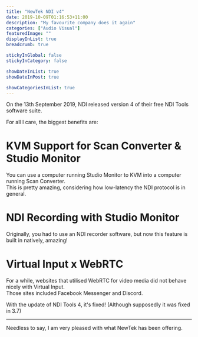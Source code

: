 ```yaml
---
title: "NewTek NDI v4"
date: 2019-10-09T01:16:53+11:00
description: "My favourite company does it again"
categories: ["Audio Visual"]
featuredImage: ""
displayInList: true
breadcrumb: true

stickyInGlobal: false
stickyInCategory: false

showDateInList: true
showDateInPost: true

showCategoriesInList: true
---
```


On the 13th September 2019, NDI released version 4 of their free NDI Tools software suite.

For all I care, the biggest benefits are:

# KVM Support for Scan Converter & Studio Monitor

You can use a computer running Studio Monitor to KVM into a computer running Scan Converter.  
This is pretty amazing, considering how low-latency the NDI protocol is in general.

# NDI Recording with Studio Monitor

Originally, you had to use an NDI recorder software, but now this feature is built in natively, amazing!

# Virtual Input x WebRTC

For a while, websites that utilised WebRTC for video media did not behave nicely with Virtual Input.  
Those sites included Facebook Messenger and Discord.  

With the update of NDI Tools 4, it's fixed! (Although supposedly it was fixed in 3.7)

---

Needless to say, I am very pleased with what NewTek has been offering.

